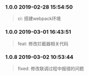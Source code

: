 <!--
 * @Author: sam.hongyang
 * @LastEditors: sam.hongyang
 * @Description: 
 * @Date: 2019-02-28 15:54:50
 * @LastEditTime: 2019-03-02 10:54:03
 -->
### 1.0.0 2019-02-28 15:54:50
> ci: 搭建webpack环境

### 1.0.0 2019-03-01 16:43:51
> feat: 修改拦截器相关代码

### 1.0.8 2019-03-02 10:53:44
> fixed: 修改联调过程中报错的问题

